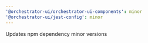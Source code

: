 ```yaml
---
'@orchestrator-ui/orchestrator-ui-components': minor
'@orchestrator-ui/jest-config': minor
---
```


Updates npm dependency minor versions
